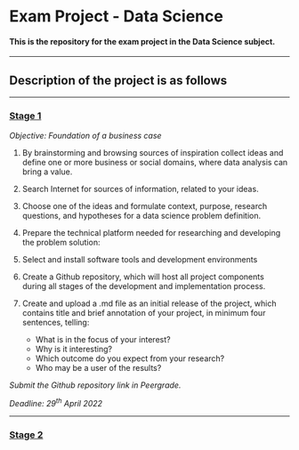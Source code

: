 # Exam Project - Data Science
#### This is the repository for the exam project in the Data Science subject.
***
## Description of the project is as follows
***
### <u>Stage 1</u>

*Objective: Foundation of a business case*

1. By brainstorming and browsing sources of inspiration collect ideas and define one or more business or social domains, where data analysis can bring a value.


2. Search Internet for sources of information, related to your ideas.


3. Choose one of the ideas and formulate context, purpose, research questions, and hypotheses for a data science problem definition.


4. Prepare the technical platform needed for researching and developing the problem solution:


5. Select and install software tools and development environments


6. Create a Github repository, which will host all project components during all stages of the development and implementation process.


7. Create and upload a .md file as an initial release of the project, which contains title and brief annotation of your project, in minimum four sentences, telling:

    - What is in the focus of your interest?
    - Why is it interesting?
    - Which outcome do you expect from your research?
    - Who may be a user of the results?

*Submit the Github repository link in Peergrade.*

*Deadline: 29<sup>th</sup> April 2022*

***

### <u>Stage 2</u>
